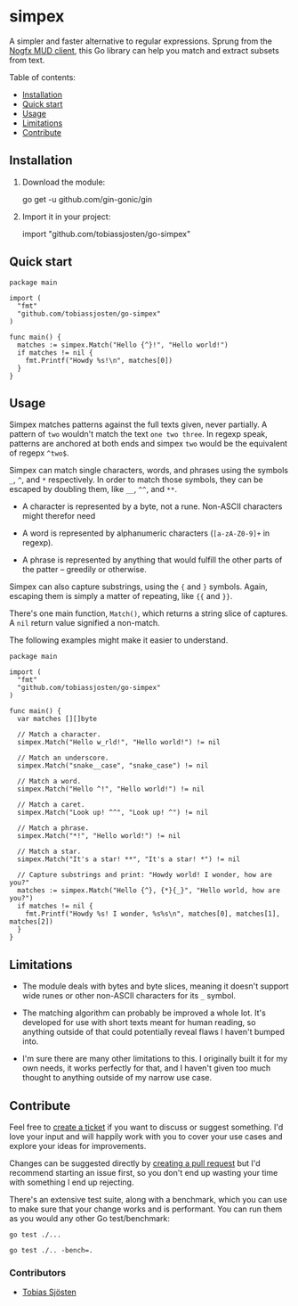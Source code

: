 # simpex

A simpler and faster alternative to regular expressions. Sprung from the [Nogfx MUD client](https://github.com/tobiassjosten/nogfx), this Go library can help you match and extract subsets from text.

Table of contents:

- [Installation](#installation)
- [Quick start](#quick-start)
- [Usage](#usage)
- [Limitations](#limitations)
- [Contribute](#contribute)

## Installation

1. Download the module:

    go get -u github.com/gin-gonic/gin

2. Import it in your project:

    import "github.com/tobiassjosten/go-simpex"

## Quick start

```
package main

import (
  "fmt"
  "github.com/tobiassjosten/go-simpex"
)

func main() {
  matches := simpex.Match("Hello {^}!", "Hello world!")
  if matches != nil {
    fmt.Printf("Howdy %s!\n", matches[0])
  }
}
```

## Usage

Simpex matches patterns against the full texts given, never partially. A pattern of `two` wouldn't match the text `one two three`. In regexp speak, patterns are anchored at both ends and simpex `two` would be the equivalent of regepx `^two$`.

Simpex can match single characters, words, and phrases using the symbols `_`, `^`, and `*` respectively. In order to match those symbols, they can be escaped by doubling them, like `__`, `^^`, and `**`.

- A character is represented by a byte, not a rune. Non-ASCII characters might therefor need

- A word is represented by alphanumeric characters (`[a-zA-Z0-9]+` in regexp).

- A phrase is represented by anything that would fulfill the other parts of the patter – greedily or otherwise.

Simpex can also capture substrings, using the `{` and `}` symbols. Again, escaping them is simply a matter of repeating, like `{{` and `}}`.

There's one main function, `Match()`, which returns a string slice of captures. A `nil` return value signified a non-match.

The following examples might make it easier to understand.

```
package main

import (
  "fmt"
  "github.com/tobiassjosten/go-simpex"
)

func main() {
  var matches [][]byte

  // Match a character.
  simpex.Match("Hello w_rld!", "Hello world!") != nil

  // Match an underscore.
  simpex.Match("snake__case", "snake_case") != nil

  // Match a word.
  simpex.Match("Hello ^!", "Hello world!") != nil

  // Match a caret.
  simpex.Match("Look up! ^^", "Look up! ^") != nil

  // Match a phrase.
  simpex.Match("*!", "Hello world!") != nil

  // Match a star.
  simpex.Match("It's a star! **", "It's a star! *") != nil

  // Capture substrings and print: "Howdy world! I wonder, how are you?"
  matches := simpex.Match("Hello {^}, {*}{_}", "Hello world, how are you?")
  if matches != nil {
    fmt.Printf("Howdy %s! I wonder, %s%s\n", matches[0], matches[1], matches[2])
  }
}
```

## Limitations

- The module deals with bytes and byte slices, meaning it doesn't support wide runes or other non-ASCII characters for its `_` symbol.

- The matching algorithm can probably be improved a whole lot. It's developed for use with short texts meant for human reading, so anything outside of that could potentially reveal flaws I haven't bumped into.

- I'm sure there are many other limitations to this. I originally built it for my own needs, it works perfectly for that, and I haven't given too much thought to anything outside of my narrow use case.

## Contribute

Feel free to [create a ticket](https://github.com/tobiassjosten/go-simpex/issues/new) if you want to discuss or suggest something. I'd love your input and will happily work with you to cover your use cases and explore your ideas for improvements.

Changes can be suggested directly by [creating a pull request](https://github.com/tobiassjosten/go-simpex/compare) but I'd recommend starting an issue first, so you don't end up wasting your time with something I end up rejecting.

There's an extensive test suite, along with a benchmark, which you can use to make sure that your change works and is performant. You can run them as you would any other Go test/benchmark:

    go test ./...

    go test ./.. -bench=.

### Contributors

- [Tobias Sjösten](https://github.com/tobiassjosten)
